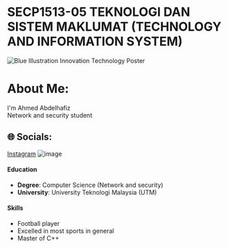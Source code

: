 # SECP1513-05 TEKNOLOGI DAN SISTEM MAKLUMAT (TECHNOLOGY AND INFORMATION SYSTEM)

![Blue Illustration Innovation Technology Poster](https://github.com/user-attachments/assets/8790584a-952e-4a5c-9151-ba6791256b5b)


#  About Me:
I'm Ahmed Abdelhafiz <br>Network and security student <br>


## 🌐 Socials:
[Instagram](https://www.instagram.com/jpsq0/)
![image](https://github.com/user-attachments/assets/397d8959-7a3b-4b4d-b750-8a17ebb28e22)



#### Education
- **Degree**: Computer Science (Network and security)
- **University**: University Teknologi Malaysia (UTM) 




#### Skills 
- Football player
- Excelled in most sports in general
- Master of C++











